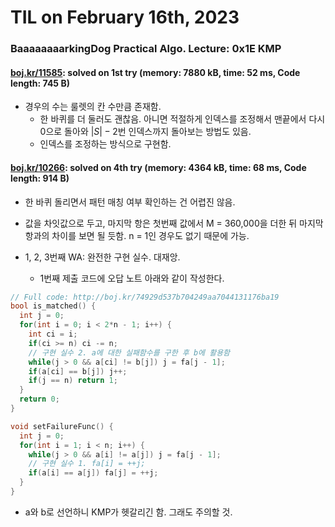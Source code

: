 # **TIL on February 16th, 2023**
### BaaaaaaaarkingDog Practical Algo. Lecture: 0x1E KMP
#### [boj.kr/11585](../../../Problem%20Solving/boj/KMP/11585-02-16-2023.cpp): solved on 1st try (memory: 7880 kB, time: 52 ms, Code length: 745 B)
* 경우의 수는 룰렛의 칸 수만큼 존재함.
  - 한 바퀴를 더 둘러도 괜찮음. 아니면 적절하게 인덱스를 조정해서 맨끝에서 다시 0으로 돌아와 $|S| - 2$번 인덱스까지 돌아보는 방법도 있음.
  - 인덱스를 조정하는 방식으로 구현함.

#### [boj.kr/10266](../../../Problem%20Solving/boj/KMP/10266-02-16-2023.cpp): solved on 4th try (memory: 4364 kB, time: 68 ms, Code length: 914 B)
* 한 바퀴 돌리면서 패턴 매칭 여부 확인하는 건 어렵진 않음.
* 값을 차잇값으로 두고, 마지막 항은 첫번째 값에서 M = 360,000을 더한 뒤 마지막 항과의 차이를 보면 될 듯함. n = 1인 경우도 없기 때문에 가능.

* 1, 2, 3번째 WA: 완전한 구현 실수. 대재앙.
  - 1번째 제출 코드에 오답 노트 아래와 같이 작성한다.

```cpp
// Full code: http://boj.kr/74929d537b704249aa7044131176ba19
bool is_matched() {
  int j = 0;
  for(int i = 0; i < 2*n - 1; i++) {
    int ci = i;
    if(ci >= n) ci -= n;
    // 구현 실수 2. a에 대한 실패함수를 구한 후 b에 활용함
    while(j > 0 && a[ci] != b[j]) j = fa[j - 1];
    if(a[ci] == b[j]) j++;
    if(j == n) return 1;
  }
  return 0;
}

void setFailureFunc() {
  int j = 0;
  for(int i = 1; i < n; i++) {
    while(j > 0 && a[i] != a[j]) j = fa[j - 1];
    // 구현 실수 1. fa[i] = ++j;
    if(a[i] == a[j]) fa[j] = ++j;
  }
}
```

* a와 b로 선언하니 KMP가 헷갈리긴 함. 그래도 주의할 것.
<br>